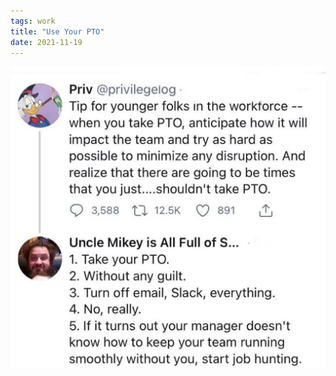 ```yaml
---
tags: work
title: "Use Your PTO"
date: 2021-11-19
---
```




![tipsforyoungerfolks.jpeg](https://raw.githubusercontent.com/muneer78/muneer78.github.io/master/images/tipsforyoungerfolks.jpeg)
        